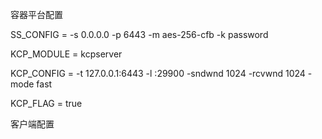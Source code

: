 容器平台配置

SS_CONFIG = -s 0.0.0.0 -p 6443 -m aes-256-cfb -k password

KCP_MODULE = kcpserver

KCP_CONFIG = -t 127.0.0.1:6443 -l :29900 -sndwnd 1024 -rcvwnd 1024 -mode fast

KCP_FLAG = true

客户端配置

